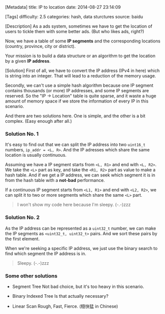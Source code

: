 [Metadata]
title: IP to location
date: 2014-08-27 23:14:09 

[Tags]
difficulty: 2.5
categories: hash, data sturctures
source: baidu

[Description]
As a ads system, sometimes we have to get the location of users to tickle them with some better ads. (But who likes ads, right?)

Now, we have a table of some **IP segments** and the corresponding locations (country, province, city or district).

Your mission is to build a data structure or an algorithm to get the location by a given **IP address**.

[Solution]
First of all, we have to convert the IP address (IPv4 in here) which is string into an integer. That will lead to a reduction of the memory usage.

Secondly, we can't use a simple hash algorithm because one IP segment contains thousands (or more) IP addresses, and some IP segments are reserved. So the "IP -> Location" table is quite sparse, and it waste a huge amount of memory space if we store the information of every IP in this scenario.

And there are two solutions here. One is simple, and the other is a bit complex. (Easy enough after all.)

### Solution No. 1

It's easy to find out that we can split the IP address into two ``uint16_t`` numbers, ``ip_addr = <L, R>``. And the IP adresses which share the same location is usually continuous.

Assuming we have a IP segment starts from ``<L, R1>`` and end with ``<L, R2>``. We take the ``<L>`` part as key, and take the ``<R1, R2>`` part as value to make a hash table. And if we get a IP address, we can seek which segment it is in from the hash table with a **not-bad** performance.

If a continuous IP segment starts from ``<L1, R1>`` and end with ``<L2, R2>``, we can split it to two or more segments which share the same ``<L>`` part.

> I won't show my code here because I'm sleepy. (-.-)zzz

### Solution No. 2

As the IP address can be represented as a ``uint32_t`` number, we can make the IP segments as ``<uint32_t, uint32_t>`` pairs. And we sort these pairs by the first element.

When we're seeking a specific IP address, we just use the binary search to find which segment the IP address is in.

> Sleepy. (-.-)zzz

### Some other solutions

* Segment Tree
Not bad choice, but it's too heavy in this scenario.

* Binary Indexed Tree
Is that actually necessary?

* Linear Scan
Rough, Fast, Fierce. (糙快猛 in Chinese)
